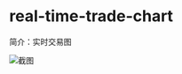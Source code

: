 # real-time-trade-chart

简介：实时交易图

![截图](https://unpkg.com/@ice/block-real-time-trade-chart/screenshot.png)
